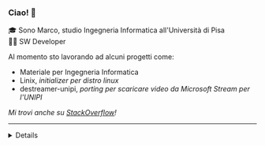 ### Ciao! 👋
🎓 Sono Marco, studio Ingegneria Informatica all'Università di Pisa<br>
👨‍💻 SW Developer 

Al momento sto lavorando ad alcuni progetti come:
- Materiale per Ingegneria Informatica
- Linix, _initializer per distro linux_
- destreamer-unipi, _porting per scaricare video da Microsoft Stream per l'UNIPI_

_Mi trovi anche su [StackOverflow](https://stackoverflow.com/users/4757993/gray)!_

---


<details>
<img src="https://github-readme-stats.vercel.app/api?username=Guray00"/>
</details>
